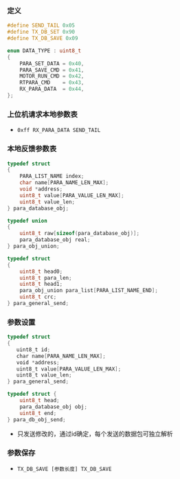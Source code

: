 ### 定义
```c
#define SEND_TAIL 0x05
#define TX_DB_SET 0x90
#define TX_DB_SAVE 0x09

enum DATA_TYPE : uint8_t
{
    PARA_SET_DATA = 0x40,
    PARA_SAVE_CMD = 0x41,
    MOTOR_RUN_CMD = 0x42,
    RTPARA_CMD    = 0x43,
    RX_PARA_DATA  = 0x44,
};
```

### 上位机请求本地参数表
-  `0xff RX_PARA_DATA SEND_TAIL`

### 本地反馈参数表
```c
typedef struct
{
    PARA_LIST_NAME index;
    char name[PARA_NAME_LEN_MAX];
    void *address;
    uint8_t value[PARA_VALUE_LEN_MAX];
    uint8_t value_len;
} para_database_obj;

typedef union
{
    uint8_t raw[sizeof(para_database_obj)];
    para_database_obj real;
} para_obj_union;

typedef struct
{
    uint8_t head0;
    uint8_t para_len;
    uint8_t head1;
    para_obj_union para_list[PARA_LIST_NAME_END];
    uint8_t crc;
} para_general_send;
```

### 参数设置
```c
typedef struct
{
   uint8_t id;
   char name[PARA_NAME_LEN_MAX];
   void *address;
   uint8_t value[PARA_VALUE_LEN_MAX];
   uint8_t value_len;
} para_general_send;

typedef struct {
    uint8_t head;
    para_database_obj obj;
    uint8_t end;
} para_db_obj_send;
```
- 只发送修改的，通过id确定，每个发送的数据包可独立解析

### 参数保存
- `TX_DB_SAVE [参数长度] TX_DB_SAVE`
